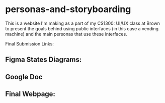 # personas-and-storyboarding
This is a website I'm making as a part of my CS1300: UI/UX class at Brown to present the goals behind using public interfaces (in this case a vending machine) and the main personas that use these interfaces.

Final Submission Links:


Figma States Diagrams:
- 
Google Doc
- 
Final Webpage:
- 

